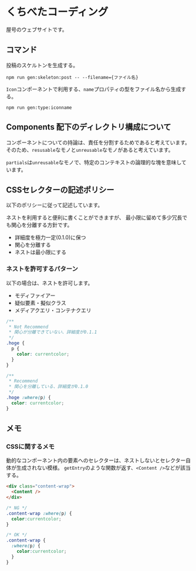 # くちべたコーディング
屋号のウェブサイトです。

## コマンド
投稿のスケルトンを生成する。
```
npm run gen:skeleton:post -- --filename={ファイル名}
```

`Icon`コンポーネントで利用する、`name`プロパティの型をファイル名から生成する。
```
npm run gen:type:iconname
```

## Components 配下のディレクトリ構成について
コンポーネントについての持論は、責任を分割するためであると考えています。
そのため、`resusable`なモノと`unreusable`なモノがあると考えています。

`partials`は`unreusable`なモノで、特定のコンテキストの論理的な塊を意味しています。

## CSSセレクターの記述ポリシー
以下のポリシーに従って記述しています。

ネストを利用すると便利に書くことができますが、
最小限に留めて多少冗長でも関心を分離する方針です。

- 詳細度を極力一定(0.1.0)に保つ
- 関心を分離する
- ネストは最小限にする

### ネストを許可するパターン
以下の場合は、ネストを許可します。

- モディファイアー
- 疑似要素・擬似クラス
- メディアクエリ・コンテナクエリ

```css
/**
 * Not Recommend
 * 関心が分離できていない、詳細度が0.1.1
 */
.hoge {
  p {
    color: currentcolor;
  }
}

/**
 * Recommend
 * 関心を分離している、詳細度が0.1.0
 */
.hoge :where(p) {
  color: currentcolor;
}
```

## メモ
### CSSに関するメモ
動的なコンポーネント内の要素へのセレクターは、ネストしないとセレクター自体が生成されない模様。
`getEntry`のような関数が返す、`<Content />`などが該当する。

```html
<div class="content-wrap">
  <Content />
</div>
```

```css
/* NG */
.content-wrap :where(p) {
  color:currentcolor;
}

/* OK */
.content-wrap {
  :where(p) {
    color:currentcolor;
  }
}
```
